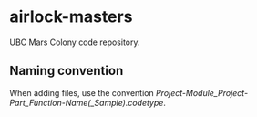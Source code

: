 # airlock-masters
UBC Mars Colony code repository.

## Naming convention
When adding files, use the convention *Project-Module_Project-Part_Function-Name(_Sample).codetype*.
